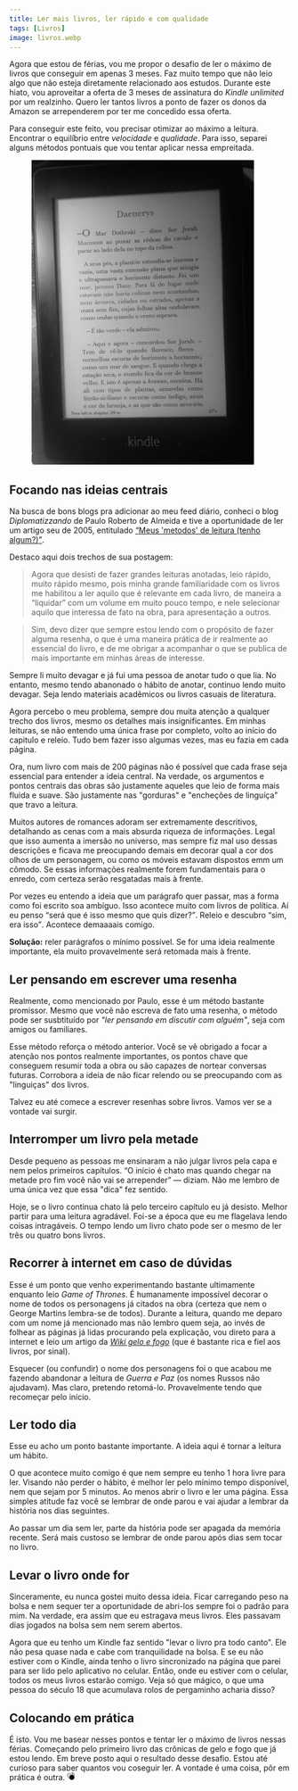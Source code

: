 ```yaml
---
title: Ler mais livros, ler rápido e com qualidade
tags: [Livros]
image: livros.webp
---
```


Agora que estou de férias, vou me propor o desafio de ler o máximo de livros que conseguir em apenas 3 meses. Faz muito tempo que não leio algo que não esteja diretamente relacionado aos estudos. Durante este hiato, vou aproveitar a oferta de 3 meses de assinatura do *Kindle unlimited* por um realzinho. Quero ler tantos livros a ponto de fazer os donos da Amazon se arrependerem por ter me concedido essa oferta.

Para conseguir este feito, vou precisar otimizar ao máximo a leitura. Encontrar o equilíbrio entre *velocidade* e *qualidade*. Para isso, separei alguns métodos pontuais que vou tentar aplicar nessa empreitada.

<figure>
<img src="/assets/images/posts/2019/lendo-rapido-e-com-qualidade/kindle.jpg" alt="Kindle com capítulo de <em>Game of Thrones</em>">
</figure>

## Focando nas ideias centrais

Na busca de bons blogs pra adicionar ao meu feed diário, conheci o blog *Diplomatizzando* de Paulo Roberto de Almeida e tive a oportunidade de ler um artigo seu de 2005, entitulado [<q>Meus 'metodos' de leitura (tenho algum?)</q>](https://diplomatizzando.blogspot.com/2016/10/meus-metodos-de-leitura-tenho-algum.html).

Destaco aqui dois trechos de sua postagem:

> Agora que desisti de fazer grandes leituras anotadas, leio rápido, muito rápido mesmo, pois minha grande familiaridade com os livros me habilitou a ler aquilo que é relevante em cada livro, de maneira a “liquidar” com um volume em muito pouco tempo, e nele selecionar aquilo que interessa de fato na obra, para apresentação a outros.

> Sim, devo dizer que sempre estou lendo com o propósito de fazer alguma resenha, o que é uma maneira prática de ir realmente ao essencial do livro, e de me obrigar a acompanhar o que se publica de mais importante em minhas áreas de interesse.

Sempre li muito devagar e já fui uma pessoa de anotar tudo o que lia. No entanto, mesmo tendo abanonado o hábito de anotar, continuo lendo muito devagar. Seja lendo materiais acadêmicos ou livros casuais de literatura.

Agora percebo o meu problema, sempre dou muita atenção a qualquer trecho dos livros, mesmo os detalhes mais insignificantes. Em minhas leituras, se não entendo uma única frase por completo, volto ao início do capitulo e releio. Tudo bem fazer isso algumas vezes, mas eu fazia em cada página. 

Ora, num livro com mais de 200 páginas não é possível que cada frase seja essencial para entender a ideia central. Na verdade, os argumentos e pontos centrais das obras são justamente aqueles que leio de forma mais fluida e suave. São justamente nas "gorduras" e "encheções de linguíça" que travo a leitura.

Muitos autores de romances adoram ser extremamente descritivos, detalhando as cenas com a mais absurda riqueza de informações. Legal que isso aumenta a imersão no universo, mas sempre fiz mal uso dessas descrições e ficava me preocupando demais em decorar qual a cor dos olhos de um personagem, ou como os móveis estavam dispostos emm um cômodo. Se essas informações realmente forem fundamentais para o enredo, com certeza serão resgatadas mais à frente. 

Por vezes eu entendo a ideia que um parágrafo quer passar, mas a forma como foi escrito soa ambíguo. Isso acontece muito com livros de política. Aí eu penso <q>será que é isso mesmo que quis dizer?</q>. Releio e descubro <q>sim, era isso</q>. Acontece demaaaais comigo.

**Solução:** reler parágrafos o mínimo possível. Se for uma ideia realmente importante, ela muito provavelmente será retomada mais à frente. 

## Ler pensando em escrever uma resenha

Realmente, como mencionado por Paulo, esse é um método bastante promissor. Mesmo que você não escreva de fato uma resenha, o método pode ser susbtituído por *"ler pensando em discutir com alguém"*, seja com amigos ou familiares.

Esse método reforça o método anterior. Você se vê obrigado a focar a atenção nos pontos realmente importantes, os pontos chave que conseguem resumir toda a obra ou são capazes de nortear conversas futuras. Corrobora a ideia de não ficar relendo ou se preocupando com as "linguiças" dos livros.

Talvez eu até comece a escrever resenhas sobre livros. Vamos ver se a vontade vai surgir.

## Interromper um livro pela metade

Desde pequeno as pessoas me ensinaram a não julgar livros pela capa e nem pelos primeiros capítulos. <q>O início é chato mas quando chegar na metade pro fim você não vai se arrepender</q> — diziam. Não me lembro de uma única vez que essa "dica" fez sentido.

Hoje, se o livro continua chato lá pelo terceiro capítulo eu já desisto. Melhor partir para uma leitura agradável. Foi-se a época que eu me flagelava lendo coisas intragáveis. O tempo lendo um livro chato pode ser o mesmo de ler três ou quatro bons livros.

## Recorrer à internet em caso de dúvidas

Esse é um ponto que venho experimentando bastante ultimamente enquanto leio *Game of Thrones*. É humanamente impossível decorar o nome de todos os personagens já citados na obra (certeza que nem o George Martins lembra-se de todos). Durante a leitura, quando me deparo com um nome já mencionado mas não lembro quem seja, ao invés de folhear as páginas já lidas procurando pela explicação, vou direto para a internet e leio um artigo da [*Wiki gelo e fogo*](https://wiki.geloefogo.com/index.php/P%C3%A1gina_principal) (que é bastante rica e fiel aos livros, por sinal).

Esquecer (ou confundir) o nome dos personagens foi o que acabou me fazendo abandonar a leitura de *Guerra e Paz* (os nomes Russos não ajudavam). Mas claro, pretendo retomá-lo. Provavelmente tendo que recomeçar pelo início.

## Ler todo dia

Esse eu acho um ponto bastante importante. A ideia aqui é tornar a leitura um hábito. 

O que acontece muito comigo é que nem sempre eu tenho 1 hora livre para ler. Visando não perder o hábito, é melhor ler pelo mínimo tempo disponível, nem que sejam por 5 minutos. Ao menos abrir o livro e ler uma página. Essa simples atitude faz você se lembrar de onde parou e vai ajudar a lembrar da história nos dias seguintes. 

Ao passar um dia sem ler, parte da história pode ser apagada da memória recente. Será mais custoso se lembrar de onde parou após dias sem tocar no livro.

## Levar o livro onde for

Sinceramente, eu nunca gostei muito dessa ideia. Ficar carregando peso na bolsa e nem sequer ter a oportunidade de abri-los sempre foi o padrão para mim. Na verdade, era assim que eu estragava meus livros. Eles passavam dias jogados na bolsa sem nem serem abertos.

Agora que eu tenho um Kindle faz sentido "levar o livro pra todo canto". Ele não pesa quase nada e cabe com tranquilidade na bolsa. E se eu não estiver com o Kindle, ainda tenho o livro sincronizado na página que parei para ser lido pelo aplicativo no celular. Então, onde eu estiver com o celular, todos os meus livros estarão comigo. Veja só que mágico, o que uma pessoa do século 18 que acumulava rolos de pergaminho acharia disso?

## Colocando em prática
 
É isto. Vou me basear nesses pontos e tentar ler o máximo de livros nessas férias. Começando pelo primeiro livro das crônicas de gelo e fogo que já estou lendo. Em breve posto aqui o resultado desse desafio. Estou até curioso para saber quantos vou coseguir ler. A vontade é uma coisa, pôr em prática é outra. <svg id="icon-mosca" viewBox="0 0 32 32" width="1em"><path fill="#fff" style="fill: var(--color1, #fff); stroke: var(--color2, #000)" stroke="#000" stroke-linejoin="miter" stroke-linecap="butt" stroke-miterlimit="4" stroke-width="1.537" d="M28.563 13.933c-0.917 6.291-4.754 10.791-8.57 10.052s-6.167-6.438-5.25-12.729c0.917-6.291 4.754-10.791 8.57-10.052s6.167 6.438 5.25 12.729z"></path><path fill="#fff" style="fill: var(--color1, #fff); stroke: var(--color2, #000)" stroke="#000" stroke-linejoin="miter" stroke-linecap="butt" stroke-miterlimit="4" stroke-width="1.591" d="M16.085 10.47c2.742 5.636 2.115 11.894-1.401 13.976s-8.589-0.799-11.331-6.435c-2.742-5.636-2.115-11.894 1.401-13.976s8.589 0.799 11.331 6.435z"></path><path fill="#000" style="fill: var(--color2, #000); stroke: var(--color1, #fff)" stroke="#fff" stroke-linejoin="miter" stroke-linecap="butt" stroke-miterlimit="4" stroke-width="1.1551" d="M30.498 20.167c0 5.971-4.918 10.812-10.985 10.812s-10.985-4.841-10.985-10.812c0-5.971 4.918-10.812 10.985-10.812s10.985 4.841 10.985 10.812z"></path><path fill="none" stroke="#000" style="stroke: var(--color2, #000)" stroke-linejoin="miter" stroke-linecap="butt" stroke-miterlimit="4" stroke-width="1.6206" d="M6.474 8.935l6.606 9.962"></path><path fill="none" stroke="#000" style="stroke: var(--color2, #000)" stroke-linejoin="miter" stroke-linecap="butt" stroke-miterlimit="4" stroke-width="1.6206" d="M22.896 3.638l-1.734 11.827"></path></svg>